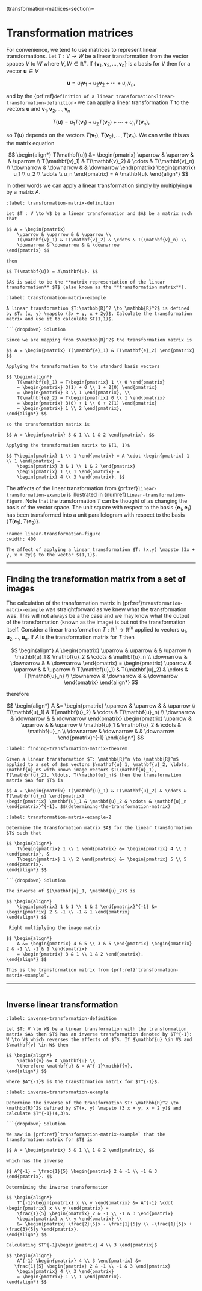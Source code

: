 (transformation-matrices-section)=

# Transformation matrices

For convenience, we tend to use matrices to represent linear transformations. Let $T: V \to W$ be a linear transformation from the vector spaces $V$ to $W$ where $V, W \in \mathbb{R}^n$. If $\{\mathbf{v}_1, \mathbf{v}_2, \ldots, \mathbf{v}_n\}$ is a basis for $V$ then for a vector $\mathbf{u} \in V$

$$ \mathbf{u} = u_1 \mathbf{v}_1 + u_2 \mathbf{v}_2 + \cdots + u_n \mathbf{v}_n, $$

and by the {prf:ref}`definition of a linear transformation<linear-transformation-definition>` we can apply a linear transformation $T$ to the vectors $\mathbf{u}$ and $\mathbf{v}_1, \mathbf{v}_2, \ldots, \mathbf{v}_n$

$$ T(\mathbf{u}) = u_1 T(\mathbf{v}_1) + u_2 T(\mathbf{v}_2) + \cdots + u_n T(\mathbf{v}_n), $$

so $T(\mathbf{u})$ depends on the vectors $T(\mathbf{v}_1), T(\mathbf{v}_2), \ldots, T(\mathbf{v}_n)$. We can write this as the matrix equation

$$ \begin{align*}
    T(\mathbf{u}) &= \begin{pmatrix}
        \uparrow & \uparrow & & \uparrow \\
        T(\mathbf{v}_1) & T(\mathbf{v}_2) & \cdots & T(\mathbf{v}_n) \\
        \downarrow & \downarrow & & \downarrow
    \end{pmatrix}
    \begin{pmatrix} u_1 \\ u_2 \\ \vdots \\ u_n \end{pmatrix}
    = A \mathbf{u}.
\end{align*} $$

In other words we can apply a linear transformation simply by multiplying $\mathbf{u}$ by a matrix $A$.

```{prf:definition} Transformation matrix
:label: transformation-matrix-definition

Let $T : V \to W$ be a linear transformation and $A$ be a matrix such that

$$ A = \begin{pmatrix}
    \uparrow & \uparrow & & \uparrow \\
    T(\mathbf{v}_1) & T(\mathbf{v}_2) & \cdots & T(\mathbf{v}_n) \\
    \downarrow & \downarrow & & \downarrow
\end{pmatrix} $$

then

$$ T(\mathbf{u}) = A\mathbf{u}. $$

$A$ is said to be the **matrix representation of the linear transformation** $T$ (also known as the **transformation matrix**).
```

```{prf:example}
:label: transformation-matrix-example

A linear transformation $T:\mathbb{R}^2 \to \mathbb{R}^2$ is defined by $T: (x, y) \mapsto (3x + y, x + 2y)$. Calculate the transformation matrix and use it to calculate $T(1,1)$.

```{dropdown} Solution

Since we are mapping from $\mathbb{R}^2$ the transformation matrix is

$$ A = \begin{pmatrix} T(\mathbf{e}_1) & T(\mathbf{e}_2) \end{pmatrix} $$

Applying the transformation to the standard basis vectors

$$ \begin{align*}
    T(\mathbf{e}_1) = T\begin{pmatrix} 1 \\ 0 \end{pmatrix}
    = \begin{pmatrix} 3(1) + 0 \\ 1 + 2(0) \end{pmatrix}
    = \begin{pmatrix} 3 \\ 1 \end{pmatrix}, \\
    T(\mathbf{e}_2) = T\begin{pmatrix} 0 \\ 1 \end{pmatrix}
    = \begin{pmatrix} 3(0) + 1 \\ 0 + 2(1) \end{pmatrix}
    = \begin{pmatrix} 1 \\ 2 \end{pmatrix},
\end{align*} $$

so the transformation matrix is

$$ A = \begin{pmatrix} 3 & 1 \\ 1 & 2 \end{pmatrix}. $$

Applying the transformation matrix to $(1, 1)$

$$ T\begin{pmatrix} 1 \\ 1 \end{pmatrix} = A \cdot \begin{pmatrix} 1 \\ 1 \end{pmatrix} =  
    \begin{pmatrix} 3 & 1 \\ 1 & 2 \end{pmatrix}
    \begin{pmatrix} 1 \\ 1 \end{pmatrix} =
    \begin{pmatrix} 4 \\ 3 \end{pmatrix}. $$
```

The affects of the linear transformation from {prf:ref}`linear-transformation-example` is illustrated in {numref}`linear-transformation-figure`. Note that the transformation $T$ can be thought of as changing the basis of the vector space. The unit square with respect to the basis $\{\mathbf{e}_1, \mathbf{e}_1\}$ has been transformed into a unit parallelogram with respect to the basis $\{ T(\mathbf{e}_1), T(\mathbf{e}_2)\}$.

```{figure} /_images/6_linear_transformation.svg
:name: linear-transformation-figure
:width: 400

The affect of applying a linear transformation $T: (x,y) \mapsto (3x + y, x + 2y)$ to the vector $(1,1)$.
```

---

## Finding the transformation matrix from a set of images

The calculation of the transformation matrix in {prf:ref}`transformation-matrix-example` was straightforward as we knew what the transformation was. This will not always be a the case and we may know what the output of the transformation (known as the image) is but not the transformation itself. Consider a linear transformation $T: \mathbb{R}^n \to \mathbb{R}^m$ applied to vectors $\mathbf{u}_1, \mathbf{u}_2, \ldots, \mathbf{u}_n$. If $A$ is the transformation matrix for $T$ then

$$ \begin{align*}
    A
    \begin{pmatrix}
        \uparrow & \uparrow & & \uparrow \\
        \mathbf{u}_1 & \mathbf{u}_2 & \cdots & \mathbf{u}_n \\
        \downarrow & \downarrow & & \downarrow
    \end{pmatrix} =
    \begin{pmatrix}
        \uparrow & \uparrow & & \uparrow \\
        T(\mathbf{u}_1) & T(\mathbf{u}_2) & \cdots & T(\mathbf{u}_n) \\
        \downarrow & \downarrow & & \downarrow
    \end{pmatrix}
\end{align*} $$

therefore

$$ \begin{align*}
    A &=  
    \begin{pmatrix}
        \uparrow & \uparrow & & \uparrow \\
        T(\mathbf{u}_1) & T(\mathbf{u}_2) & \cdots & T(\mathbf{u}_n) \\
        \downarrow & \downarrow & & \downarrow
    \end{pmatrix}
    \begin{pmatrix}
        \uparrow & \uparrow & & \uparrow \\
        \mathbf{u}_1 & \mathbf{u}_2 & \cdots & \mathbf{u}_n \\
        \downarrow & \downarrow & & \downarrow
    \end{pmatrix}^{-1}
\end{align*} $$

```{prf:theorem} Determining the linear transformation given the inputs and image vectors
:label: finding-transformation-matrix-theorem

Given a linear transformation $T: \mathbb{R}^n \to \mathbb{R}^m$ applied to a set of $n$ vectors $\mathbf{u}_1, \mathbf{u}_2, \ldots, \mathbf{u}_n$ with known image vectors $T(\mathbf{u}_1), T(\mathbf{u}_2), \ldots, T(\mathbf{u}_n)$ then the transformation matrix $A$ for $T$ is

$$ A = \begin{pmatrix} T(\mathbf{u}_1) & T(\mathbf{u}_2) & \cdots & T(\mathbf{u}_n) \end{pmatrix}  
\begin{pmatrix} \mathbf{u}_1 & \mathbf{u}_2 & \cdots & \mathbf{u}_n \end{pmatrix}^{-1}. $$(determining-the-transformation-matrix)
```

```{prf:example}
:label: transformation-matrix-example-2

Determine the transformation matrix $A$ for the linear transformation $T$ such that

$$ \begin{align*}
    T\begin{pmatrix} 1 \\ 1 \end{pmatrix} &= \begin{pmatrix} 4 \\ 3 \end{pmatrix}, &
    T\begin{pmatrix} 1 \\ 2 \end{pmatrix} &= \begin{pmatrix} 5 \\ 5 \end{pmatrix}.
\end{align*} $$

```{dropdown} Solution

The inverse of $(\mathbf{u}_1, \mathbf{u}_2)$ is

$$ \begin{align*}
    \begin{pmatrix} 1 & 1 \\ 1 & 2 \end{pmatrix}^{-1} &= \begin{pmatrix} 2 & -1 \\ -1 & 1 \end{pmatrix}
\end{align*} $$

 Right multiplying the image matrix

$$ \begin{align*}
    A &= \begin{pmatrix} 4 & 5 \\ 3 & 5 \end{pmatrix} \begin{pmatrix} 2 & -1 \\ -1 & 1 \end{pmatrix}
    = \begin{pmatrix} 3 & 1 \\ 1 & 2 \end{pmatrix}.
\end{align*} $$

This is the transformation matrix from {prf:ref}`transformation-matrix-example`.
```

---

```{index} Linear transformations ; inverse transformation
```

## Inverse linear transformation

```{prf:definition} Inverse linear transformation
:label: inverse-transformation-definition

Let $T: V \to W$ be a linear transformation with the transformation matrix $A$ then $T$ has an inverse transformation denoted by $T^{-1}: W \to V$ which reverses the affects of $T$. If $\mathbf{u} \in V$ and $\mathbf{v} \in W$ then

$$ \begin{align*}
    \mathbf{v} &= A \mathbf{u} \\
    \therefore \mathbf{u} & = A^{-1}\mathbf{v},
\end{align*} $$

where $A^{-1}$ is the transformation matrix for $T^{-1}$.
```

```{prf:example}
:label: inverse-transformation-example

Determine the inverse of the transformation $T: \mathbb{R}^2 \to \mathbb{R}^2$ defined by $T(x, y) \mapsto (3 x + y, x + 2 y)$ and calculate $T^{-1}(4,3)$.

```{dropdown} Solution

We saw in {prf:ref}`transformation-matrix-example` that the transformation matrix for $T$ is

$$ A = \begin{pmatrix} 3 & 1 \\ 1 & 2 \end{pmatrix}, $$

which has the inverse

$$ A^{-1} = \frac{1}{5} \begin{pmatrix} 2 & -1 \\ -1 & 3 \end{pmatrix}. $$

Determining the inverse transformation

$$ \begin{align*}
    T^{-1}\begin{pmatrix} x \\ y \end{pmatrix} &= A^{-1} \cdot \begin{pmatrix} x \\ y \end{pmatrix} =
    \frac{1}{5} \begin{pmatrix} 2 & -1 \\ -1 & 3 \end{pmatrix}
    \begin{pmatrix} x \\ y \end{pmatrix} \\
    &= \begin{pmatrix} \frac{2}{5}x - \frac{1}{5}y \\ -\frac{1}{5}x + \frac{3}{5}y \end{pmatrix}.
\end{align*} $$

Calculating $T^{-1}\begin{pmatrix} 4 \\ 3 \end{pmatrix}$

$$ \begin{align*}
    A^{-1} \begin{pmatrix} 4 \\ 3 \end{pmatrix} &=
   \frac{1}{5} \begin{pmatrix} 2 & -1 \\ -1 & 3 \end{pmatrix}
    \begin{pmatrix} 4 \\ 3 \end{pmatrix}
    = \begin{pmatrix} 1 \\ 1 \end{pmatrix}.
\end{align*} $$
```
